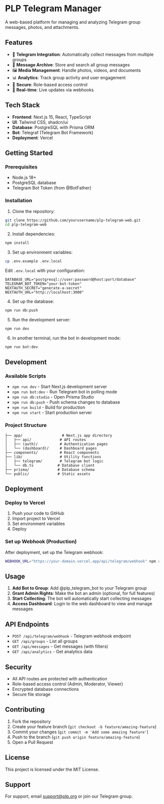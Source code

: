 # PLP Telegram Manager

A web-based platform for managing and analyzing Telegram group messages, photos, and attachments.

## Features

- 📱 **Telegram Integration**: Automatically collect messages from multiple groups
- 💾 **Message Archive**: Store and search all group messages
- 🖼️ **Media Management**: Handle photos, videos, and documents
- 📊 **Analytics**: Track group activity and user engagement
- 🔐 **Secure**: Role-based access control
- 🚀 **Real-time**: Live updates via webhooks

## Tech Stack

- **Frontend**: Next.js 15, React, TypeScript
- **UI**: Tailwind CSS, shadcn/ui
- **Database**: PostgreSQL with Prisma ORM
- **Bot**: Telegraf (Telegram Bot Framework)
- **Deployment**: Vercel

## Getting Started

### Prerequisites

- Node.js 18+
- PostgreSQL database
- Telegram Bot Token (from @BotFather)

### Installation

1. Clone the repository:
```bash
git clone https://github.com/yourusername/plp-telegram-web.git
cd plp-telegram-web
```

2. Install dependencies:
```bash
npm install
```

3. Set up environment variables:
```bash
cp .env.example .env.local
```

Edit `.env.local` with your configuration:
```
DATABASE_URL="postgresql://user:password@host:port/database"
TELEGRAM_BOT_TOKEN="your-bot-token"
NEXTAUTH_SECRET="generate-a-secret"
NEXTAUTH_URL="http://localhost:3000"
```

4. Set up the database:
```bash
npm run db:push
```

5. Run the development server:
```bash
npm run dev
```

6. In another terminal, run the bot in development mode:
```bash
npm run bot:dev
```

## Development

### Available Scripts

- `npm run dev` - Start Next.js development server
- `npm run bot:dev` - Run Telegram bot in polling mode
- `npm run db:studio` - Open Prisma Studio
- `npm run db:push` - Push schema changes to database
- `npm run build` - Build for production
- `npm run start` - Start production server

### Project Structure

```
├── app/                  # Next.js app directory
│   ├── api/             # API routes
│   ├── (auth)/          # Authentication pages
│   └── (dashboard)/     # Dashboard pages
├── components/          # React components
├── lib/                 # Utility functions
│   ├── telegram/        # Telegram bot logic
│   └── db.ts           # Database client
├── prisma/             # Database schema
└── public/             # Static assets
```

## Deployment

### Deploy to Vercel

1. Push your code to GitHub
2. Import project to Vercel
3. Set environment variables
4. Deploy

### Set up Webhook (Production)

After deployment, set up the Telegram webhook:

```bash
WEBHOOK_URL="https://your-domain.vercel.app/api/telegram/webhook" npm run webhook:setup
```

## Usage

1. **Add Bot to Group**: Add @plp_telegram_bot to your Telegram group
2. **Grant Admin Rights**: Make the bot an admin (optional, for full features)
3. **Start Collecting**: The bot will automatically start collecting messages
4. **Access Dashboard**: Login to the web dashboard to view and manage messages

## API Endpoints

- `POST /api/telegram/webhook` - Telegram webhook endpoint
- `GET /api/groups` - List all groups
- `GET /api/messages` - Get messages (with filters)
- `GET /api/analytics` - Get analytics data

## Security

- All API routes are protected with authentication
- Role-based access control (Admin, Moderator, Viewer)
- Encrypted database connections
- Secure file storage

## Contributing

1. Fork the repository
2. Create your feature branch (`git checkout -b feature/amazing-feature`)
3. Commit your changes (`git commit -m 'Add some amazing feature'`)
4. Push to the branch (`git push origin feature/amazing-feature`)
5. Open a Pull Request

## License

This project is licensed under the MIT License.

## Support

For support, email support@plp.org or join our Telegram group.